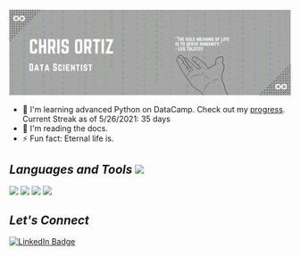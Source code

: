 ![Profile-Header](profile_readme.png)

- 🥋 I'm learning advanced Python on DataCamp. Check out my [progress](https://www.datacamp.com/profile/christopherloganortiz). Current Streak as of 5/26/2021: 35 days 
- 📙 I'm reading the docs.
- ⚡ Fun fact: Eternal life is.

## *Languages and Tools* <img src="https://media.giphy.com/media/kbRb4eyCNC0aMz5x68/giphy.gif" width="50">
<img src="https://img.shields.io/badge/python%20-%2314354C.svg?&style=for-the-badge&logo=python&logoColor=white"/> <img src="https://img.shields.io/badge/numpy%20-%23013243.svg?&style=for-the-badge&logo=numpy&logoColor=white"/> <img src="https://img.shields.io/badge/pandas%20-%23150458.svg?&style=for-the-badge&logo=pandas&logoColor=white"/> <img src="https://img.shields.io/badge/mysql-%2300f.svg?&style=for-the-badge&logo=mysql&logoColor=white"/> 

## *Let's Connect*
[![LinkedIn Badge](https://img.shields.io/badge/LinkedIn-Profile-informational?style=flat&logo=linkedin&logoColor=white&color=0D76A8)](https://www.linkedin.com/in/christopherlortiz/)
